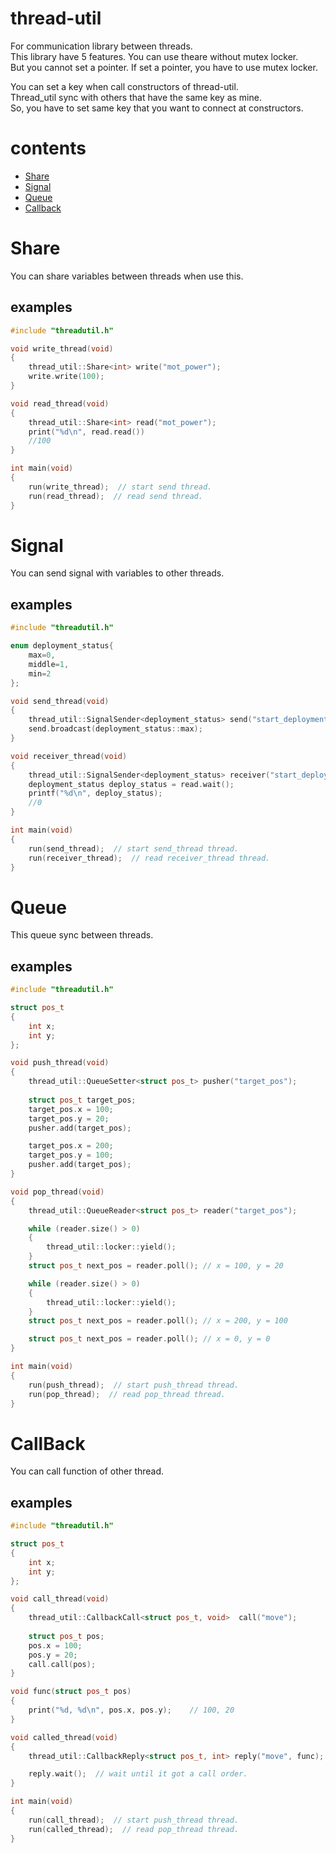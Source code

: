 # thread-util
For communication library between threads.  
This library have 5 features. You can use theare without mutex locker.  
But you cannot set a pointer. If set a pointer, you have to use mutex locker.

You can set a key when call constructors of thread-util.  
Thread_util sync with others that have the same key as mine.  
So, you have to set same key that you want to connect at constructors.  

# contents
* [Share](#Share)
* [Signal](#Signal)
* [Queue](#Queue)
* [Callback](#Callback)


# Share
You can share variables between threads when use this.
## examples
```c++
#include "threadutil.h"

void write_thread(void)
{
    thread_util::Share<int> write("mot_power");
    write.write(100); 
}

void read_thread(void)
{
    thread_util::Share<int> read("mot_power");
    print("%d\n", read.read())
    //100
}

int main(void)
{
    run(write_thread);  // start send thread.
    run(read_thread);  // read send thread.
}
```


# Signal
You can send signal with variables to other threads.
## examples
```c++
#include "threadutil.h"

enum deployment_status{
    max=0,
    middle=1,
    min=2
};

void send_thread(void)
{
    thread_util::SignalSender<deployment_status> send("start_deployment");
    send.broadcast(deployment_status::max); 
}

void receiver_thread(void)
{
    thread_util::SignalSender<deployment_status> receiver("start_deployment");
    deployment_status deploy_status = read.wait();
    printf("%d\n", deploy_status);
    //0
}

int main(void)
{
    run(send_thread);  // start send_thread thread.
    run(receiver_thread);  // read receiver_thread thread.
}
```


# Queue
This queue sync between threads.
## examples
```c++
#include "threadutil.h"

struct pos_t
{
    int x;
    int y;
};

void push_thread(void)
{
    thread_util::QueueSetter<struct pos_t> pusher("target_pos");
    
    struct pos_t target_pos;
    target_pos.x = 100;
    target_pos.y = 20;
    pusher.add(target_pos);

    target_pos.x = 200;
    target_pos.y = 100;
    pusher.add(target_pos);
}

void pop_thread(void)
{
    thread_util::QueueReader<struct pos_t> reader("target_pos");

    while (reader.size() > 0)
    {
        thread_util::locker::yield();
    }
    struct pos_t next_pos = reader.poll(); // x = 100, y = 20

    while (reader.size() > 0)
    {
        thread_util::locker::yield();
    }
    struct pos_t next_pos = reader.poll(); // x = 200, y = 100

    struct pos_t next_pos = reader.poll(); // x = 0, y = 0
}

int main(void)
{
    run(push_thread);  // start push_thread thread.
    run(pop_thread);  // read pop_thread thread.
}
```

# CallBack
You can call function of other thread.
## examples
```c++
#include "threadutil.h"

struct pos_t
{
    int x;
    int y;
};

void call_thread(void)
{
    thread_util::CallbackCall<struct pos_t, void>  call("move");
    
    struct pos_t pos;
    pos.x = 100;
    pos.y = 20;
    call.call(pos);
}

void func(struct pos_t pos)
{
    print("%d, %d\n", pos.x, pos.y);    // 100, 20
}

void called_thread(void)
{
    thread_util::CallbackReply<struct pos_t, int> reply("move", func);

    reply.wait();  // wait until it got a call order. 
}

int main(void)
{
    run(call_thread);  // start push_thread thread.
    run(called_thread);  // read pop_thread thread.
}
```